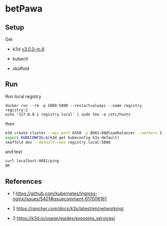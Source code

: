 # betPawa

## Setup

Get

- k3d [v3.0.0-rc.6](https://github.com/rancher/k3d/releases/tag/v3.0.0-rc.6)

- kubectl

- skaffold

## Run

Run local registry

```
docker run --rm -p 5000:5000 --restart=always --name registry registry:2
echo '127.0.0.1 registry.local' | sudo tee -a /etc/hosts
```

then

```bash
k3d create cluster --api-port 6550 -p 8081:80@loadbalancer --workers 2 --k3s-server-arg '--no-deploy=traefik'
export KUBECONFIG=$(k3d get kubeconfig k3s-default)
skaffold dev --default-repo registry.local:5000
```

and test

```bash
curl localhost:8081/ping
OK
```

## References

- 1 https://github.com/kubernetes/ingress-nginx/issues/5401#issuecomment-617006161

- 2 https://rancher.com/docs/k3s/latest/en/networking/

- 3 https://k3d.io/usage/guides/exposing_services/

